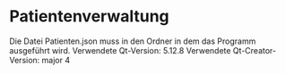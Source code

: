 # Patientenverwaltung
Die Datei Patienten.json muss in den Ordner in dem das Programm ausgeführt wird.
Verwendete Qt-Version: 5.12.8
Verwendete Qt-Creator-Version: major 4
